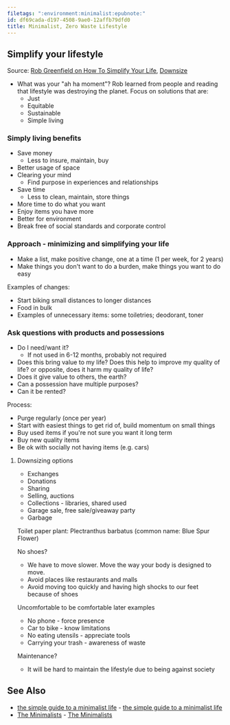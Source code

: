 ```yaml
---
filetags: ":environment:minimalist:epubnote:"
id: df69cada-d197-4508-9ae0-12affb79dfd0
title: Minimalist, Zero Waste Lifestyle
---
```


## Simplify your lifestyle

Source: [Rob Greenfield on How To Simplify Your
Life](https://www.youtube.com/watch?v=KgcFxfL3MOc),
[Downsize](https://www.robgreenfield.md/downsize/)

- What was your "ah ha moment"? Rob learned from people and reading that
  lifestyle was destroying the planet. Focus on solutions that are:
  - Just
  - Equitable
  - Sustainable
  - Simple living

### Simply living benefits

- Save money
  - Less to insure, maintain, buy
- Better usage of space
- Clearing your mind
  - Find purpose in experiences and relationships
- Save time
  - Less to clean, maintain, store things
- More time to do what you want
- Enjoy items you have more
- Better for environment
- Break free of social standards and corporate control

### Approach - minimizing and simplifying your life

- Make a list, make positive change, one at a time (1 per week, for 2
  years)
- Make things you don't want to do a burden, make things you want to do
  easy

Examples of changes:

- Start biking small distances to longer distances
- Food in bulk
- Examples of unnecessary items: some toiletries; deodorant, toner

### Ask questions with products and possessions

- Do I need/want it?
  - If not used in 6-12 months, probably not required
- Does this bring value to my life? Does this help to improve my quality
  of life? or opposite, does it harm my quality of life?
- Does it give value to others, the earth?
- Can a possession have multiple purposes?
- Can it be rented?

Process:

- Purge regularly (once per year)
- Start with easiest things to get rid of, build momentum on small
  things
- Buy used items if you're not sure you want it long term
- Buy new quality items
- Be ok with socially not having items (e.g. cars)

1.  Downsizing options

    - Exchanges
    - Donations
    - Sharing
    - Selling, auctions
    - Collections - libraries, shared used
    - Garage sale, free sale/giveaway party
    - Garbage

    Toilet paper plant: Plectranthus barbatus (common name: Blue Spur
    Flower)

    No shoes?

    - We have to move slower. Move the way your body is designed to
      move.
    - Avoid places like restaurants and malls
    - Avoid moving too quickly and having high shocks to our feet
      because of shoes

    Uncomfortable to be comfortable later examples

    - No phone - force presence
    - Car to bike - know limitations
    - No eating utensils - appreciate tools
    - Carrying your trash - awareness of waste

    Maintenance?

    - It will be hard to maintain the lifestyle due to being against
      society

## See Also

- [the simple guide to a minimalist
  life](../158-psychology-applied-environment-minimalist-lifestyle-simple-guide) -
  [the simple guide to a minimalist
  life](id:170ccdb8-73b1-4edd-aa09-f61e86a075f6)
- [The
  Minimalists](../158-psychology-applied-minimalism-the-minimalists) -
  [The Minimalists](id:5b72e98e-c259-4375-9f23-eb7bc6deffeb)
